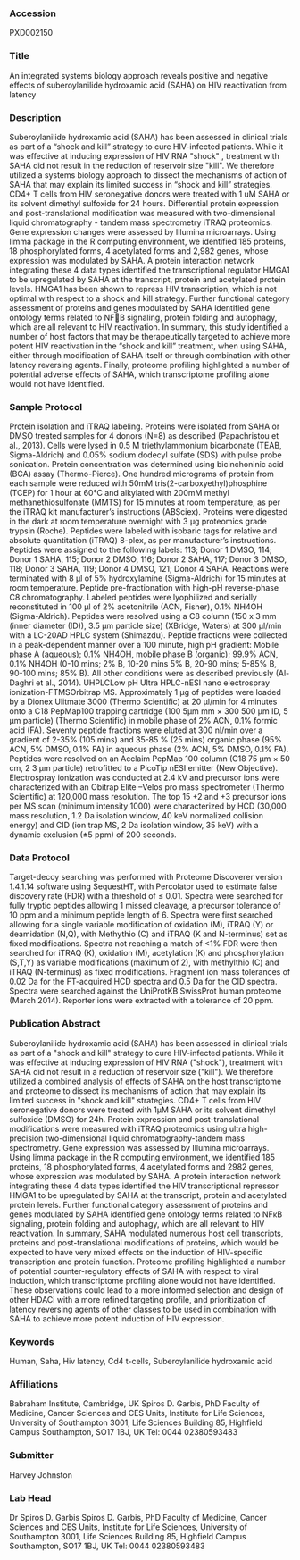 ### Accession
PXD002150

### Title
An integrated systems biology approach reveals positive and negative effects of suberoylanilide hydroxamic acid (SAHA) on HIV reactivation from latency

### Description
Suberoylanilide hydroxamic acid (SAHA) has been assessed in clinical trials as part of a “shock and kill” strategy to cure HIV-infected patients. While it was effective at inducing expression of HIV RNA "shock" , treatment with SAHA did not result in the reduction of reservoir size "kill". We therefore utilized a systems biology approach to dissect the mechanisms of action of SAHA that may explain its limited success in “shock and kill” strategies. CD4+ T cells from HIV seronegative donors were treated with 1 uM SAHA or its solvent dimethyl sulfoxide for 24 hours. Differential protein expression and post-translational modification was measured with two-dimensional liquid chromatography - tandem mass spectrometry iTRAQ proteomics. Gene expression changes were assessed by Illumina microarrays. Using limma package in the R computing environment, we identified 185 proteins, 18 phosphorylated forms, 4 acetylated forms and 2,982 genes, whose expression was modulated by SAHA. A protein interaction network integrating these 4 data types identified the transcriptional regulator HMGA1 to be upregulated by SAHA at the transcript, protein and acetylated protein levels. HMGA1 has been shown to repress HIV transcription, which is not optimal with respect to a shock and kill strategy. Further functional category assessment of proteins and genes modulated by SAHA identified gene ontology terms related to NFB signaling, protein folding and autophagy, which are all relevant to HIV reactivation. In summary, this study identified a number of host factors that may be therapeutically targeted to achieve more potent HIV reactivation in the “shock and kill” treatment, when using SAHA, either through modification of SAHA itself or through combination with other latency reversing agents. Finally, proteome profiling highlighted a number of potential adverse effects of SAHA, which transcriptome profiling alone would not have identified.

### Sample Protocol
Protein isolation and iTRAQ labeling. Proteins were isolated from SAHA or DMSO treated samples for 4 donors (N=8) as described (Papachristou et al., 2013). Cells were lysed in 0.5 M triethylammonium bicarbonate (TEAB, Sigma-Aldrich) and 0.05% sodium dodecyl sulfate (SDS) with pulse probe sonication. Protein concentration was determined using bicinchoninic acid (BCA) assay (Thermo-Pierce). One hundred micrograms of protein from each sample were reduced with 50mM tris(2-carboxyethyl)phosphine (TCEP) for 1 hour at 60°C and alkylated with 200mM methyl methanethiosulfonate (MMTS) for 15 minutes at room temperature, as per the iTRAQ kit manufacturer’s instructions (ABSciex). Proteins were digested in the dark at room temperature overnight with 3 µg proteomics grade trypsin (Roche). Peptides were labeled with isobaric tags for relative and absolute quantitation (iTRAQ) 8-plex, as per manufacturer’s instructions. Peptides were assigned to the following labels: 113; Donor 1 DMSO, 114; Donor 1 SAHA, 115; Donor 2 DMSO, 116; Donor 2 SAHA, 117; Donor 3 DMSO, 118; Donor 3 SAHA, 119; Donor 4 DMSO, 121; Donor 4 SAHA.  Reactions were terminated with 8 µl of 5% hydroxylamine (Sigma-Aldrich) for 15 minutes at room temperature.  Peptide pre-fractionation with high-pH reverse-phase C8 chromatography. Labeled peptides were lyophilized and serially reconstituted in 100 µl of 2% acetonitrile (ACN, Fisher), 0.1% NH4OH (Sigma-Aldrich). Peptides were resolved using a C8 column (150 x 3 mm (inner diameter (ID)), 3.5 μm particle size) (XBridge, Waters) at 300 µl/min with a LC-20AD HPLC system (Shimazdu). Peptide fractions were collected in a peak-dependent manner over a 100 minute, high pH gradient: Mobile phase A (aqueous); 0.1% NH4OH, mobile phase B (organic); 99.9% ACN, 0.1% NH4OH (0-10 mins; 2% B, 10-20 mins 5% B, 20-90 mins; 5-85% B, 90-100 mins; 85% B). All other conditions were as described previously (Al-Daghri et al., 2014). UHPLCLow pH Ultra HPLC-nESI nano electrospray ionization-FTMSOrbitrap MS. Approximately 1 µg of peptides were loaded by a Dionex Ulitmate 3000 (Thermo Scientific) at 20 µl/min for 4 minutes onto a C18 PepMap100 trapping cartridge (100 5μm mm × 300 500 µm ID, 5 μm particle) (Thermo Scientific) in mobile phase of 2% ACN, 0.1% formic acid (FA). Seventy peptide fractions were eluted at 300 nl/min over a gradient of 2-35% (105 mins) and 35-85 % (25 mins) organic phase (95% ACN, 5% DMSO, 0.1% FA) in aqueous phase (2% ACN, 5% DMSO, 0.1% FA). Peptides were resolved on an Acclaim PepMap 100 column (C18 75 μm × 50 cm, 2 3 μm particle) retrofitted to a PicoTip nESI emitter (New Objective). Electrospray ionization was conducted at 2.4 kV and precursor ions were characterized with an Obitrap Elite –Velos pro mass spectrometer (Thermo Scientific) at 120,000 mass resolution. The top 15 +2 and +3 precursor ions per MS scan (minimum intensity 1000) were characterized by HCD (30,000 mass resolution, 1.2 Da isolation window, 40 keV normalized collision energy) and CID (ion trap MS, 2 Da isolation window, 35 keV) with a dynamic exclusion (±5 ppm) of 200 seconds.

### Data Protocol
Target-decoy searching was performed with Proteome Discoverer version 1.4.1.14 software using SequestHT, with Percolator used to estimate false discovery rate (FDR) with a threshold of ≤ 0.01. Spectra were searched for fully tryptic peptides allowing 1 missed cleavage, a precursor tolerance of 10 ppm and a minimum peptide length of 6. Spectra were first searched allowing for a single variable modification of oxidation (M), iTRAQ (Y) or deamidation (N,Q), with Methythio (C) and iTRAQ (K and N-terminus) set as fixed modifications. Spectra not reaching a match of <1% FDR were then searched for iTRAQ (K), oxidation (M), acetylation (K) and phosphorylation (S,T,Y) as variable modifications (maximum of 2), with methylthio (C) and iTRAQ (N-terminus) as fixed modifications. Fragment ion mass tolerances of 0.02 Da for the FT-acquired HCD spectra and 0.5 Da for the CID spectra. Spectra were searched against the UniProtKB SwissProt human proteome (March 2014). Reporter ions were extracted with a tolerance of 20 ppm.

### Publication Abstract
Suberoylanilide hydroxamic acid (SAHA) has been assessed in clinical trials as part of a "shock and kill" strategy to cure HIV-infected patients. While it was effective at inducing expression of HIV RNA ("shock"), treatment with SAHA did not result in a reduction of reservoir size ("kill"). We therefore utilized a combined analysis of effects of SAHA on the host transcriptome and proteome to dissect its mechanisms of action that may explain its limited success in "shock and kill" strategies. CD4+ T cells from HIV seronegative donors were treated with 1&#x3bc;M SAHA or its solvent dimethyl sulfoxide (DMSO) for 24h. Protein expression and post-translational modifications were measured with iTRAQ proteomics using ultra high-precision two-dimensional liquid chromatography-tandem mass spectrometry. Gene expression was assessed by Illumina microarrays. Using limma package in the R computing environment, we identified 185 proteins, 18 phosphorylated forms, 4 acetylated forms and 2982 genes, whose expression was modulated by SAHA. A protein interaction network integrating these 4 data types identified the HIV transcriptional repressor HMGA1 to be upregulated by SAHA at the transcript, protein and acetylated protein levels. Further functional category assessment of proteins and genes modulated by SAHA identified gene ontology terms related to NF&#x3ba;B signaling, protein folding and autophagy, which are all relevant to HIV reactivation. In summary, SAHA modulated numerous host cell transcripts, proteins and post-translational modifications of proteins, which would be expected to have very mixed effects on the induction of HIV-specific transcription and protein function. Proteome profiling highlighted a number of potential counter-regulatory effects of SAHA with respect to viral induction, which transcriptome profiling alone would not have identified. These observations could lead to a more informed selection and design of other HDACi with a more refined targeting profile, and prioritization of latency reversing agents of other classes to be used in combination with SAHA to achieve more potent induction of HIV expression.

### Keywords
Human, Saha, Hiv latency, Cd4 t-cells, Suberoylanilide hydroxamic acid

### Affiliations
Babraham Institute, Cambridge, UK
Spiros D. Garbis, PhD Faculty of Medicine, Cancer Sciences and CES Units, Institute for Life Sciences, University of Southampton 3001, Life Sciences Building 85, Highfield Campus Southampton, SO17 1BJ, UK Tel: 0044 02380593483

### Submitter
Harvey Johnston

### Lab Head
Dr Spiros D. Garbis
Spiros D. Garbis, PhD Faculty of Medicine, Cancer Sciences and CES Units, Institute for Life Sciences, University of Southampton 3001, Life Sciences Building 85, Highfield Campus Southampton, SO17 1BJ, UK Tel: 0044 02380593483


